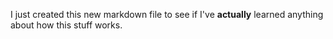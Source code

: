 I just created this new markdown file to see if I've **actually** learned anything about how this stuff works. 
